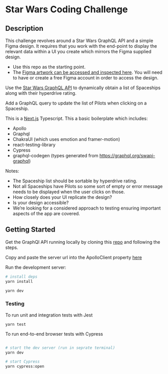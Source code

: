 # Star Wars Coding Challenge

## Description

This challenge revolves around a Star Wars GraphQL API and a simple Figma design. It requires that you work with the end-point to display the relevant data within a UI you create which mirrors the Figma supplied design.

- Use this repo as the starting point.
- The [Figma artwork can be accessed and inspected here](https://www.figma.com/file/2SA4kQe58Uf8wZ7ukqww1K/Starship-challenge?node-id=0%3A1). You will need to have or create a free Figma account in order to access the design.

Use the [Star Wars GraphQL API](https://graphql.org/swapi-graphql/) to dynamically obtain a list of Spaceships along with their hyperdrive rating.

Add a GraphQL query to update the list of Pilots when clicking on a Spaceship.

This is a [Next.js](https://nextjs.org/) Typescript. This a basic boilerplate which includes:

- Apollo
- Graphql
- ChakraUI (which uses emotion and framer-motion)
- react-testing-library
- Cypress
- graphql-codegen (types generated from https://graphql.org/swapi-graphql)

Notes:

- The Spaceship list should be sortable by hyperdrive rating.
- Not all Spaceships have Pilots so some sort of empty or error message needs to be displayed when the user clicks on those.
- How closely does your UI replicate the design?
- Is your design accessible?
- We’re looking for a considered approach to testing ensuring important aspects of the app are covered.

## Getting Started

Get the GraphQl API running locally by cloning this [repo](https://github.com/graphql/swapi-graphql) and following the steps.

Copy and paste the server url into the ApolloClient property [here](https://github.com/Clarity-Digital-Solutions/Star-Wars-Coding-Challenge/blob/main/lib/apollo.tsx#L5)

Run the development server:

```bash
# install deps
yarn install

yarn dev
```

### Testing

To run unit and integration tests with Jest

```
yarn test
```

To run end-to-end browser tests with Cypress

```bash

# start the dev server (run in seprate terminal)
yarn dev

# start Cypress
yarn cypress:open

```
